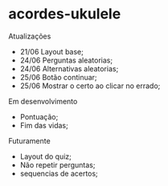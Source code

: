 # acordes-ukulele
 
Atualizações

- 21/06 Layout base;
- 24/06 Perguntas aleatorias;
- 24/06 Alternativas aleatorias;
- 25/06 Botão continuar;
- 25/06 Mostrar o certo ao clicar no errado;

Em desenvolvimento

- Pontuação;
- Fim das vidas;

Futuramente

- Layout do quiz;
- Não repetir perguntas;
- sequencias de acertos;
